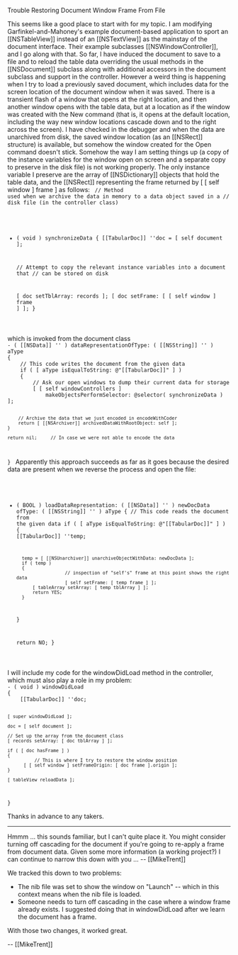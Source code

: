 Trouble Restoring Document Window Frame From File

This seems like a good place to start with for my topic. I am modifying Garfinkel-and-Mahoney's example document-based application to sport an [[NSTableView]] instead of an [[NSTextView]] as the mainstay of the document interface. Their example subclasses [[NSWindowController]], and I go along with that. So far, I have induced the document to save to a file and to reload the table data overriding the usual methods in the [[NSDocument]] subclass along with additional accessors in the document subclass and support in the controller. However a weird thing is happening when I try to load a previously saved document, which includes data for the screen location of the document window when it was saved. There is a transient flash of a window that opens at the right location, and then another window opens with the table data, but at a location as if the window was created with the New command (that is, it opens at the default location, including the way new window locations cascade down and to the right across the screen). I have checked in the debugger and when the data are unarchived from disk, the saved window location (as an [[NSRect]] structure) is available, but somehow the window created for the Open command doesn't stick. Somehow the way I am setting things up (a copy of the instance variables for the window open on screen and a separate copy to preserve in the disk file) is not working properly. The only instance variable I preserve are the array of [[NSDictionary]] objects that hold the table data, and the [[NSRect]] representing the frame returned by [ [ self window ] frame ] as follows:
<code>
// Method used when we archive the data in memory to a data object saved in a 
// disk file (in the controller class)

- ( void ) synchronizeData
{
	[[TabularDoc]] ''doc = [ self document ];
	
	// Attempt to copy the relevant instance variables into a document that 
        // can be stored on disk
	
	[ doc setTblArray: records ];
	[ doc setFrame: [ [ self window ] frame ] ];
}
</code>
 which is invoked from the document class
<code>
- ( [[NSData]] '' ) dataRepresentationOfType: ( [[NSString]] '' ) aType
{
	// This code writes the document from the given data
	if ( [ aType isEqualToString: @"[[TabularDoc]]" ] )
	{
		// Ask our open windows to dump their current data for storage
		[ [ self windowControllers ]
			makeObjectsPerformSelector: @selector( synchronizeData ) ];
		
		// Archive the data that we just encoded in encodeWithCoder
		return [ [[NSArchiver]] archivedDataWithRootObject: self ];
	}
	
	return nil;		// In case we were not able to encode the data
}
</code>
Apparently this approach succeeds as far as it goes because the desired data are present when we reverse the process and open the file:
<code>
- ( BOOL ) loadDataRepresentation: ( [[NSData]] '' ) newDocData ofType: ( [[NSString]] '' ) aType
{
	// This code reads the document from the given data
	if ( [ aType isEqualToString: @"[[TabularDoc]]" ] )
	{
		[[TabularDoc]] ''temp;
		
		temp = [ [[NSUnarchiver]] unarchiveObjectWithData: newDocData ];
		if ( temp )
		{
                        // inspection of "self's" frame at this point shows the right data
                        [ self setFrame: [ temp frame ] ]; 
			[ tableArray setArray: [ temp tblArray ] ];
			return YES;
		}
	}
	
	return NO;
}
</code>
I will include my code for the windowDidLoad method in the controller, which must also play a role in my problem:
<code>
- ( void ) windowDidLoad
{
	[[TabularDoc]] ''doc;
	
	[ super windowDidLoad ];
	
	doc = [ self document ];
	
	// Set up the array from the document class
	[ records setArray: [ doc tblArray ] ];
	
	if ( [ doc hasFrame ] )
	{
              // This is where I try to restore the window position
	      [ [ self window ] setFrameOrigin: [ doc frame ].origin ]; 
	}
	
	[ tableView reloadData ];
}
</code>

Thanks in advance to any takers.

----

Hmmm ... this sounds familiar, but I can't quite place it. You might consider turning off cascading for the document if you're going to re-apply a frame from document data. Given some more information (a working project?) I can continue to narrow this down with you ... -- [[MikeTrent]]

We tracked this down to two problems: 


* The nib file was set to show the window on "Launch" -- which in this context means when the nib file is loaded.
* Someone needs to turn off cascading in the case where a window frame already exists. I suggested doing that in windowDidLoad after we learn the document has a frame.


With those two changes, it worked great. 

-- [[MikeTrent]]